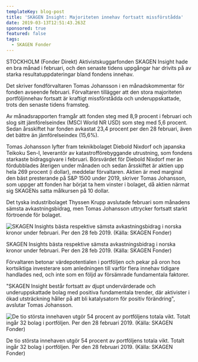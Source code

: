 ```yaml
---
templateKey: blog-post
title: 'SKAGEN Insight: Majoriteten innehav fortsatt missförstådda'
date: 2019-03-13T12:51:43.263Z
sponsored: true
featured: false
tags:
  - SKAGEN Fonder
---
```

STOCKHOLM (Fonder Direkt) Aktivistskuggarfonden SKAGEN Insight hade en bra månad i februari, och den senaste tidens uppgångar har drivits på av starka resultatuppdateringar bland fondens innehav.



Det skriver fondförvaltaren Tomas Johansson i en månadskommentar för fonden avseende februari. Förvaltaren tillägger att den stora majoriteten portföljinnehav fortsatt är kraftigt missförstådda och underuppskattade, trots den senaste tidens framsteg.



Av månadsrapporten framgår att fonden steg med 8,9 procent i februari och slog sitt jämförelseindex (MSCI World NR USD) som steg med 5,6 procent. Sedan årsskiftet har fonden avkastat 23,4 procent per den 28 februari, även det bättre än jämförelseindex (15,6%).



Tomas Johansson lyfter fram teknikbolaget Diebold Nixdorf och japanska Teikoku Sen-I, leverantör av katastrofförebyggande utrustning, som fondens starkaste bidragsgivare i februari. Börsvärdet för Diebold Nixdorf mer än fördubblades återigen under månaden och sedan årsskiftet är aktien upp hela 269 procent (i dollar), meddelar förvaltaren. Aktien är med marginal den bäst presterande på S&P 1500 under 2019, skriver Tomas Johansson, som uppger att fonden har börjat ta hem vinster i bolaget, då aktien närmat sig SKAGENs satta målkursen på 10 dollar.



Det tyska industribolaget Thyssen Krupp avslutade februari som månadens sämsta avkastningsbidrag, men Tomas Johansson uttrycker fortsatt starkt förtroende för bolaget.

![SKAGEN Insights bästa respektive sämsta avkastningsbidrag i norska kronor under februari. Per den 28 feb 2019. (Källa: SKAGEN Fonder)](/img/skagen13mar.png)

<span class="image-caption">SKAGEN Insights bästa respektive sämsta avkastningsbidrag i norska kronor under februari. Per den 28 feb 2019. (Källa: SKAGEN Fonder)</span>

Förvaltaren betonar värdepotentialen i portföljen och pekar på oron hos kortsiktiga investerare som anledningen till varför flera innehav tidigare handlades ned, och inte som en följd av försämrade fundamentala faktorer.



"SKAGEN Insight består fortsatt av djupt undervärderade och underuppskattade bolag med positiva fundamentala trender, där aktivister i ökad utsträckning håller på att bli katalysatorn för positiv förändring", avslutar Tomas Johansson.

![De tio största innehaven utgör 54 procent av portföljens totala vikt. Totalt ingår 32 bolag i portföljen. Per den 28 februari 2019. (Källa: SKAGEN Fonder)](/img/skagen13mar2.png)

<span class="image-caption">De tio största innehaven utgör 54 procent av portföljens totala vikt. Totalt ingår 32 bolag i portföljen. Per den 28 februari 2019. (Källa: SKAGEN Fonder)</span>
